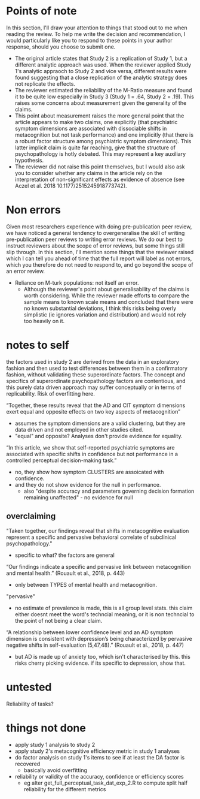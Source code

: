 # Points of note

In this section, I'll draw your attention to things that stood out to me when reading the review. To help me write the decision and recommendation, I would particularly like you to respond to these points in your author response, should you choose to submit one.

- The original article states that Study 2 is a replication of Study 1, but a different analytic approach was used. When the reviewer applied Study 1's analytic appraoch to Study 2 and vice versa, different results were found suggesting that a close replication of the analytic strategy does not replicate the effects.
- The reviewer estimated the reliability of the M-Ratio measure and found it to be quite low especially in Study 3 (Study 1 = .64, Study 2 = .19). This raises some concerns about measurement given the generality of the claims. 
- This point about measurement raises the more general point that the article appears to make two claims, one explicitly (that psychiatric symptom dimensions are associated with dissociable shifts in metacognition but not task performance) and one implicitly (that there is a robust factor structure among psychiatric symptom dimensions). This latter implicit claim is quite far reaching, give that the structure of psychopathology is hotly debated. This may represent a key auxiliary hypothesis. 
- The reviewer did not raise this point themselves, but I would also ask you to consider whether any claims in the article rely on the interpretation of non-significant effects as evidence of absence (see Aczel et al. 2018 10.1177/2515245918773742).

# Non errors

Given most researchers experience with doing pre-publication peer review, we have noticed a general tendency to overgeneralise the skill of writing pre-publication peer reviews to writing error reviews. We do our best to instruct reviewers about the scope of error reviews, but some things still slip through. In this section, I'll mention some things that the reviewer raised which I can tell you ahead of time that the full report will label as not errors, which you therefore do not need to respond to, and go beyond the scope of an error review.

- Reliance on M-turk populations: not itself an error.
  - Although the reviewer's point about generalisability of the claims is worth considering. While the reviewer made efforts to compare the sample means to known scale means and concluded that there were no known substantial deviations, I think this risks being overly simplistic (ie ignores variation and distribution) and would not rely too heavily on it. 





# notes to self



the factors used in study 2 are derived from the data in an exploratory fashion and then used to test differences between them in a confirmatory fashion, without validating these superordinate factors. The concept and specifics of superordinate psychopathology factors are contentious, and this purely data driven approach may suffer conceptually or in terms of replicability. Risk of overfitting here.



“Together, these results reveal that the AD and CIT symptom dimensions exert equal and opposite effects on two key aspects of metacognition”

- assumes the symptom dimensions are a valid clustering, but they are data driven and not employed in other studies cited.
- "equal" and opposite? Analyses don't provide evidence for equality.

“In this article, we show that self-reported psychiatric symptoms are associated with specific shifts in confidence but not performance in a controlled perceptual decision-making task.” 

- no, they show how symptom CLUSTERS are assoicated with confidence.
- and they do not show evidence for the null in performance.
  - also "despite accuracy and parameters governing decision formation remaining unaffected" - no evidence for null

## overclaiming

"Taken together, our findings reveal that shifts in metacognitive evaluation represent a specific and pervasive behavioral correlate of subclinical psychopathology."

- specific to what? the factors are general



“Our findings indicate a specific and pervasive link between metacognition and mental health.” (Rouault et al., 2018, p. 443)

- only between TYPES of mental health and metacognition. 



"pervasive"

- no estimate of prevalence is made, this is all group level stats. this claim either doesnt meet the word's techncial meaning, or it is non techncial to the point of not being a clear claim.



“A relationship between lower confidence level and an AD symptom dimension is consistent with depression’s being characterized by pervasive negative shifts in self-evaluation (5,47,48).” (Rouault et al., 2018, p. 447)

- but AD is made up of anxiety too, which isn't characterised by this. this risks cherry picking evidence. if its specific to depression, show that.

# untested

Reliability of tasks?

# things not done

- apply study 1 analysis to study 2
- apply study 2's metacognitive efficiency metric in study 1 analyses
- do factor analysis on study 1's items to see if at least the DA factor is recovered
  - basically avoid overfitting
- reliability or validity of the accuracy, confidence or efficiency scores
  - eg alter get_full_perceptual_task_dat_exp_2.R to compute split half reliability for the different metrics